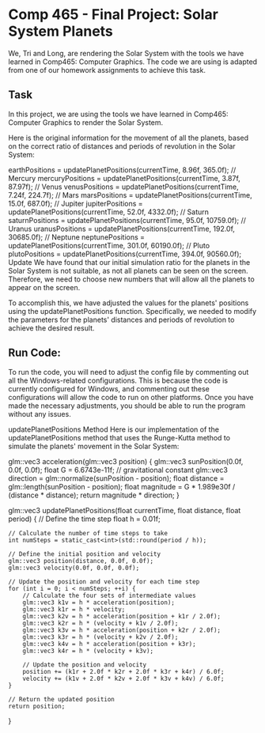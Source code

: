 # Comp 465 - Final Project: Solar System Planets
We, Tri and Long, are rendering the Solar System with the tools we have learned in Comp465: Computer Graphics. The code we are using is adapted from one of our homework assignments to achieve this task.

## Task
In this project, we are using the tools we have learned in Comp465: Computer Graphics to render the Solar System.

Here is the original information for the movement of all the planets, based on the correct ratio of distances and periods of revolution in the Solar System:

earthPositions = updatePlanetPositions(currentTime, 8.96f, 365.0f);
// Mercury
mercuryPositions = updatePlanetPositions(currentTime, 3.87f, 87.97f);
// Venus
venusPositions = updatePlanetPositions(currentTime, 7.24f, 224.7f);
// Mars
marsPositions = updatePlanetPositions(currentTime, 15.0f, 687.0f);
// Jupiter
jupiterPositions = updatePlanetPositions(currentTime, 52.0f, 4332.0f);
// Saturn
saturnPositions = updatePlanetPositions(currentTime, 95.0f, 10759.0f);
// Uranus
uranusPositions = updatePlanetPositions(currentTime, 192.0f, 30685.0f);
// Neptune
neptunePositions = updatePlanetPositions(currentTime, 301.0f, 60190.0f);
// Pluto
plutoPositions = updatePlanetPositions(currentTime, 394.0f, 90560.0f);
Update
We have found that our initial simulation ratio for the planets in the Solar System is not suitable, as not all planets can be seen on the screen. Therefore, we need to choose new numbers that will allow all the planets to appear on the screen.

To accomplish this, we have adjusted the values for the planets' positions using the updatePlanetPositions function. Specifically, we needed to modify the parameters for the planets' distances and periods of revolution to achieve the desired result.

## Run Code:
To run the code, you will need to adjust the config file by commenting out all the Windows-related configurations. This is because the code is currently configured for Windows, and commenting out these configurations will allow the code to run on other platforms. Once you have made the necessary adjustments, you should be able to run the program without any issues.

updatePlanetPositions Method
Here is our implementation of the updatePlanetPositions method that uses the Runge-Kutta method to simulate the planets' movement in the Solar System:

glm::vec3 acceleration(glm::vec3 position) {
    glm::vec3 sunPosition(0.0f, 0.0f, 0.0f);
    float G = 6.6743e-11f; // gravitational constant
    glm::vec3 direction = glm::normalize(sunPosition - position);
    float distance = glm::length(sunPosition - position);
    float magnitude = G * 1.989e30f / (distance * distance);
    return magnitude * direction;
}

glm::vec3 updatePlanetPositions(float currentTime, float distance, float period) {
    // Define the time step
    float h = 0.01f;

    // Calculate the number of time steps to take
    int numSteps = static_cast<int>(std::round(period / h));

    // Define the initial position and velocity
    glm::vec3 position(distance, 0.0f, 0.0f);
    glm::vec3 velocity(0.0f, 0.0f, 0.0f);

    // Update the position and velocity for each time step
    for (int i = 0; i < numSteps; ++i) {
        // Calculate the four sets of intermediate values
        glm::vec3 k1v = h * acceleration(position);
        glm::vec3 k1r = h * velocity;
        glm::vec3 k2v = h * acceleration(position + k1r / 2.0f);
        glm::vec3 k2r = h * (velocity + k1v / 2.0f);
        glm::vec3 k3v = h * acceleration(position + k2r / 2.0f);
        glm::vec3 k3r = h * (velocity + k2v / 2.0f);
        glm::vec3 k4v = h * acceleration(position + k3r);
        glm::vec3 k4r = h * (velocity + k3v);

        // Update the position and velocity
        position += (k1r + 2.0f * k2r + 2.0f * k3r + k4r) / 6.0f;
        velocity += (k1v + 2.0f * k2v + 2.0f * k3v + k4v) / 6.0f;
    }

    // Return the updated position
    return position;
}
